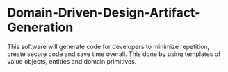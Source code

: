 # Domain-Driven-Design-Artifact-Generation
This software will generate code for developers to minimize repetition, create secure code and save time overall. 
This done by using templates of value objects, entities and domain primitives.
